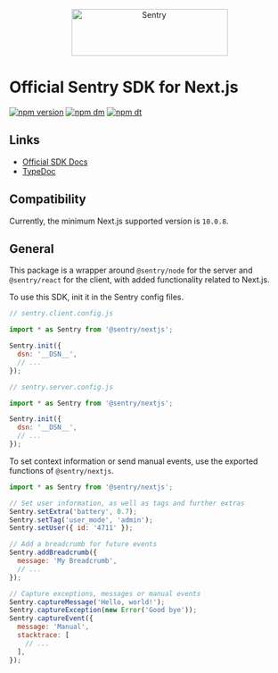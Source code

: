 <p align="center">
  <a href="https://sentry.io/?utm_source=github&utm_medium=logo" target="_blank">
    <img src="https://sentry-brand.storage.googleapis.com/sentry-wordmark-dark-280x84.png" alt="Sentry" width="280" height="84">
  </a>
</p>

# Official Sentry SDK for Next.js

[![npm version](https://img.shields.io/npm/v/@sentry/nextjs.svg)](https://www.npmjs.com/package/@sentry/nextjs)
[![npm dm](https://img.shields.io/npm/dm/@sentry/nextjs.svg)](https://www.npmjs.com/package/@sentry/nextjs)
[![npm dt](https://img.shields.io/npm/dt/@sentry/nextjs.svg)](https://www.npmjs.com/package/@sentry/nextjs)

## Links

- [Official SDK Docs](https://docs.sentry.io/platforms/javascript/guides/nextjs/)
- [TypeDoc](http://getsentry.github.io/sentry-javascript/)

## Compatibility

Currently, the minimum Next.js supported version is `10.0.8`.

## General

This package is a wrapper around `@sentry/node` for the server and `@sentry/react` for the client, with added
functionality related to Next.js.

To use this SDK, init it in the Sentry config files.

```javascript
// sentry.client.config.js

import * as Sentry from '@sentry/nextjs';

Sentry.init({
  dsn: '__DSN__',
  // ...
});
```

```javascript
// sentry.server.config.js

import * as Sentry from '@sentry/nextjs';

Sentry.init({
  dsn: '__DSN__',
  // ...
});
```

To set context information or send manual events, use the exported functions of `@sentry/nextjs`.

```javascript
import * as Sentry from '@sentry/nextjs';

// Set user information, as well as tags and further extras
Sentry.setExtra('battery', 0.7);
Sentry.setTag('user_mode', 'admin');
Sentry.setUser({ id: '4711' });

// Add a breadcrumb for future events
Sentry.addBreadcrumb({
  message: 'My Breadcrumb',
  // ...
});

// Capture exceptions, messages or manual events
Sentry.captureMessage('Hello, world!');
Sentry.captureException(new Error('Good bye'));
Sentry.captureEvent({
  message: 'Manual',
  stacktrace: [
    // ...
  ],
});
```
